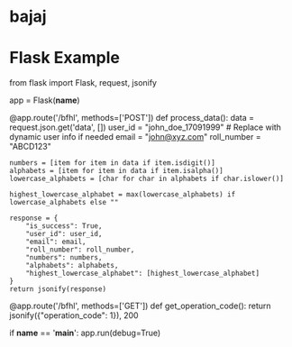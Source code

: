 # bajaj
# Flask Example
from flask import Flask, request, jsonify

app = Flask(__name__)

@app.route('/bfhl', methods=['POST'])
def process_data():
    data = request.json.get('data', [])
    user_id = "john_doe_17091999"  # Replace with dynamic user info if needed
    email = "john@xyz.com"
    roll_number = "ABCD123"
    
    numbers = [item for item in data if item.isdigit()]
    alphabets = [item for item in data if item.isalpha()]
    lowercase_alphabets = [char for char in alphabets if char.islower()]
    
    highest_lowercase_alphabet = max(lowercase_alphabets) if lowercase_alphabets else ""
    
    response = {
        "is_success": True,
        "user_id": user_id,
        "email": email,
        "roll_number": roll_number,
        "numbers": numbers,
        "alphabets": alphabets,
        "highest_lowercase_alphabet": [highest_lowercase_alphabet]
    }
    return jsonify(response)

@app.route('/bfhl', methods=['GET'])
def get_operation_code():
    return jsonify({"operation_code": 1}), 200

if __name__ == '__main__':
    app.run(debug=True)
